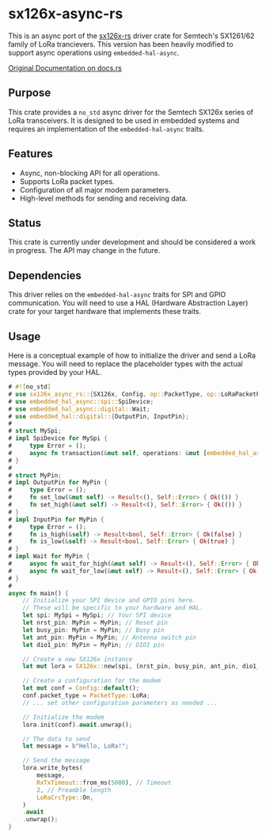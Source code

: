 # sx126x-async-rs

This is an async port of the [sx126x-rs](https://github.com/tweedegolf/sx126x-rs) driver crate for Semtech's SX1261/62 family of LoRa trancievers. This version has been heavily modified to support async operations using `embedded-hal-async`.

[Original Documentation on docs.rs](https://docs.rs/sx126x)

## Purpose

This crate provides a `no_std` async driver for the Semtech SX126x series of LoRa transceivers. It is designed to be used in embedded systems and requires an implementation of the `embedded-hal-async` traits.

## Features

*   Async, non-blocking API for all operations.
*   Supports LoRa packet types.
*   Configuration of all major modem parameters.
*   High-level methods for sending and receiving data.

## Status

This crate is currently under development and should be considered a work in progress. The API may change in the future.

## Dependencies

This driver relies on the `embedded-hal-async` traits for SPI and GPIO communication. You will need to use a HAL (Hardware Abstraction Layer) crate for your target hardware that implements these traits.

## Usage

Here is a conceptual example of how to initialize the driver and send a LoRa message. You will need to replace the placeholder types with the actual types provided by your HAL.

```rust
# #![no_std]
# use sx126x_async_rs::{SX126x, Config, op::PacketType, op::LoRaPacketParams, op::LoRaHeaderType, op::LoRaCrcType, op::RxTxTimeout};
# use embedded_hal_async::spi::SpiDevice;
# use embedded_hal_async::digital::Wait;
# use embedded_hal::digital::{OutputPin, InputPin};
#
# struct MySpi;
# impl SpiDevice for MySpi {
#     type Error = ();
#     async fn transaction(&mut self, operations: &mut [embedded_hal_async::spi::Operation<'_, u8>]) -> Result<(), Self::Error> { Ok(()) }
# }
#
# struct MyPin;
# impl OutputPin for MyPin {
#     type Error = ();
#     fn set_low(&mut self) -> Result<(), Self::Error> { Ok(()) }
#     fn set_high(&mut self) -> Result<(), Self::Error> { Ok(()) }
# }
# impl InputPin for MyPin {
#     type Error = ();
#     fn is_high(&self) -> Result<bool, Self::Error> { Ok(false) }
#     fn is_low(&self) -> Result<bool, Self::Error> { Ok(true) }
# }
# impl Wait for MyPin {
#     async fn wait_for_high(&mut self) -> Result<(), Self::Error> { Ok(()) }
#     async fn wait_for_low(&mut self) -> Result<(), Self::Error> { Ok(()) }
# }
#
async fn main() {
    // Initialize your SPI device and GPIO pins here.
    // These will be specific to your hardware and HAL.
    let spi: MySpi = MySpi; // Your SPI device
    let nrst_pin: MyPin = MyPin; // Reset pin
    let busy_pin: MyPin = MyPin; // Busy pin
    let ant_pin: MyPin = MyPin; // Antenna switch pin
    let dio1_pin: MyPin = MyPin; // DIO1 pin

    // Create a new SX126x instance
    let mut lora = SX126x::new(spi, (nrst_pin, busy_pin, ant_pin, dio1_pin));

    // Create a configuration for the modem
    let mut conf = Config::default();
    conf.packet_type = PacketType::LoRa;
    // ... set other configuration parameters as needed ...

    // Initialize the modem
    lora.init(conf).await.unwrap();

    // The data to send
    let message = b"Hello, LoRa!";

    // Send the message
    lora.write_bytes(
        message,
        RxTxTimeout::from_ms(5000), // Timeout
        2, // Preamble length
        LoRaCrcType::On,
    )
    .await
    .unwrap();
}
```
